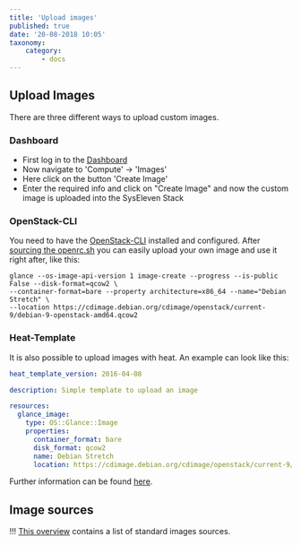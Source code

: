 ```yaml
---
title: 'Upload images'
published: true
date: '20-08-2018 10:05'
taxonomy:
    category:
        - docs
---
```


## Upload Images

There are three different ways to upload custom images.

### Dashboard

* First log in to the [Dashboard](https://cloud.syseleven.de/horizon/project/)
* Now navigate to 'Compute' -> 'Images'
* Here click on the button 'Create Image'
* Enter the required info and click on "Create Image" and now the custom image is uploaded into the SysEleven Stack

### OpenStack-CLI

You need to have the [OpenStack-CLI](../../03.Howtos/02.openstack-cli/docs.en.md) installed and configured.
After [sourcing the openrc.sh](../../02.Tutorials/02.api-access/docs.en.md) you can easily upload your own image and use it right after, like this:

```shell
glance --os-image-api-version 1 image-create --progress --is-public False --disk-format=qcow2 \
--container-format=bare --property architecture=x86_64 --name="Debian Stretch" \
--location https://cdimage.debian.org/cdimage/openstack/current-9/debian-9-openstack-amd64.qcow2
```

### Heat-Template

It is also possible to upload images with heat.
An example can look like this:

```yaml
heat_template_version: 2016-04-08

description: Simple template to upload an image

resources:
  glance_image:
    type: OS::Glance::Image
    properties:
      container_format: bare
      disk_format: qcow2
      name: Debian Stretch
      location: https://cdimage.debian.org/cdimage/openstack/current-9/debian-9-openstack-amd64.qcow2
```

Further information can be found [here](https://cloud.syseleven.de/horizon/project/stacks/resource_types/OS::Glance::Image).

## Image sources

!!! [This overview](../../04.Reference/06.images/docs.en.md#image-sources) contains a list of standard images sources.
